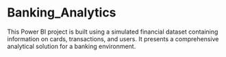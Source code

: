# Banking_Analytics
This Power BI project is built using a simulated financial dataset containing information on cards, transactions, and users. It presents a comprehensive analytical solution for a banking environment.
